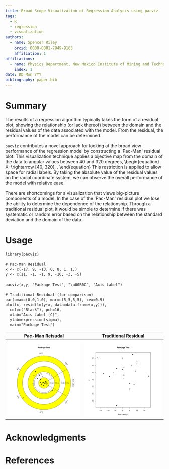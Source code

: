 ```yaml
---
title: Broad Scope Visualization of Regression Analysis using pacviz
tags:
  - R
  - regression
  - visualization
authors:
  - name: Spencer Riley
    orcid: 0000-0001-7949-9163
    affiliation: 1
affiliations:
  - name: Physics Department, New Mexico Institute of Mining and Technology
    index: 1
date: DD Mon YYY
bibliography: paper.bib
---
```

# Summary
The results of a regression algorithm typically takes the form of a residual plot, showing the relationship (or lack thereof) between the domain and the residual values of the data associated with the model. From the residual, the performance of the model can be determined.

`pacviz` contributes a novel approach for looking at the broad view performance of the regression model by constructing a 'Pac-Man' residual plot. This visualization technique applies a bijective map from the domain of the data to angular values between 40 and 320 degrees,
\begin{equation}
X: \rightarrow [40, 320]\, .
\end{equation}
This restriction is applied to allow space for radial labels. By taking the absolute value of the residual values on the radial coordinate system, we can observe the overall performance of the model with relative ease.

There are shortcomings for a visualization that views big-picture components of a model. In the case of the 'Pac-Man' residual plot we lose the ability to determine the dependence of the relationship. Through a traditional residual plot, it would be simple to determine if there was systematic or random error based on the relationship between the standard deviation and the domain of the data.   

# Usage
```
library(pacviz)

# Pac-Man Residual
x <- c(-17, 9, -13, 0, 8, 1, 1,)
y <- c(11, -1, -1, 9, -10, -3, -5)

pacviz(x,y, "Package Test", "\u00B0C", "Axis Label")

# Traditional Residual (for comparison)
par(oma=c(0,0,1,0), mar=c(5,5,5,5), cex=0.9)
plot(x, resid(lm(y~x, data=data.frame(x,y))),
  col=c("Black"), pch=16,
  xlab="Axis Label [C]",
  ylab=expression(sigma),
  main="Package Test")

```
Pac-Man Reisudal | Traditional Residual
:---------------:|:------------------:
![](./fig1.png) | ![](./fig2.png)

# Acknowledgments

# References
